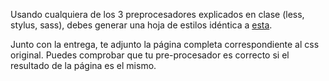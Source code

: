 Usando cualquiera de los 3 preprocesadores explicados en clase (less, stylus, sass), debes generar una hoja de estilos idéntica a [esta](https://moodle.iesgrancapitan.org/file.php/8/Practicas/estilo_preprocesadores.css).

Junto con la entrega, te adjunto la página completa correspondiente al css original. Puedes comprobar que tu pre-procesador es correcto si el resultado de la página es el mismo.
